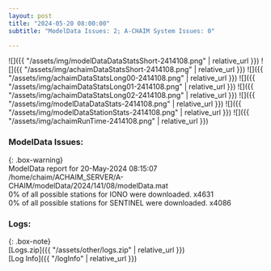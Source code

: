 ```yaml
---
layout: post
title: "2024-05-20 08:00:00"
subtitle: "ModelData Issues: 2; A-CHAIM System Issues: 0"

---
```


![]({{ "/assets/img/modelDataDataStatsShort-2414108.png" | relative_url }})
![]({{ "/assets/img/achaimDataStatsShort-2414108.png" | relative_url }})
![]({{ "/assets/img/achaimDataStatsLong00-2414108.png" | relative_url }})
![]({{ "/assets/img/achaimDataStatsLong01-2414108.png" | relative_url }})
![]({{ "/assets/img/achaimDataStatsLong02-2414108.png" | relative_url }})
![]({{ "/assets/img/modelDataDataStats-2414108.png" | relative_url }})
![]({{ "/assets/img/modelDataStationStats-2414108.png" | relative_url }})
![]({{ "/assets/img/achaimRunTime-2414108.png" | relative_url }})


### ModelData Issues:  
  
{: .box-warning}  
 ModelData report for 20-May-2024 08:15:07   
 /home/chaim/ACHAIM_SERVER/A-CHAIM/modelData/2024/141/08/modelData.mat   
 0% of all possible stations for IONO were downloaded. x4631   
 0% of all possible stations for SENTINEL were downloaded. x4086   
  


### Logs:  
  
{: .box-note}  
[Logs.zip]({{ "/assets/other/logs.zip" | relative_url }})  
[Log Info]({{ "/logInfo" | relative_url }})  
